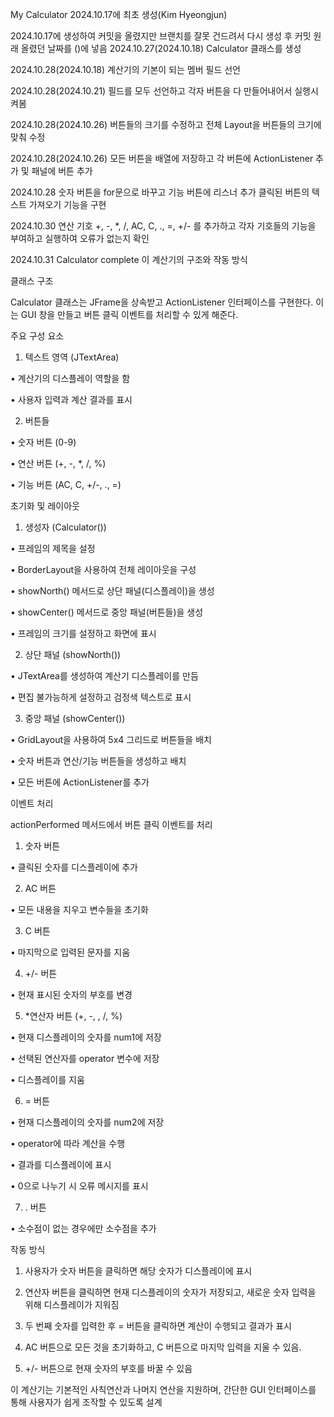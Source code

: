 My Calculator
2024.10.17에 최초 생성(Kim Hyeongjun)

2024.10.17에 생성하여 커밋을 올렸지만 브랜치를 잘못 건드려서 다시 생성 후 커밋
원래 올렸던 날짜를 ()에 넣음
2024.10.27(2024.10.18) Calculator 클래스를 생성 

2024.10.28(2024.10.18) 계산기의 기본이 되는 멤버 필드 선언

2024.10.28(2024.10.21) 필드를 모두 선언하고 각자 버튼을 다 만들어내어서 실행시켜봄 

2024.10.28(2024.10.26) 버튼들의 크기를 수정하고 전체 Layout을 버튼들의 크기에 맞춰 수정

2024.10.28(2024.10.26) 모든 버튼을 배열에 저장하고 각 버튼에 ActionListener 추가 및 패널에 버튼 추가 

2024.10.28 숫자 버튼을 for문으로 바꾸고 기능 버튼에 리스너 추가 클릭된 버튼의 텍스트 가져오기 기능을 구현

2024.10.30 연산 기호 +, -, *, /, AC, C, ., =, +/- 를 추가하고 각자 기호들의 기능을 부여하고 실행하여 오류가 없는지 확인

2024.10.31 Calculator complete
이 계산기의 구조와 작동 방식

클래스 구조

Calculator 클래스는 JFrame을 상속받고 ActionListener 인터페이스를 구현한다. 이는 GUI 창을 만들고 버튼 클릭 이벤트를 처리할 수 있게 해준다.

주요 구성 요소

1.	텍스트 영역 (JTextArea)

•	계산기의 디스플레이 역할을 함

•	사용자 입력과 계산 결과를 표시

2.	버튼들

•	숫자 버튼 (0-9)

•	연산 버튼 (+, -, *, /, %)

•	기능 버튼 (AC, C, +/-, ., =)

초기화 및 레이아웃

1.	생성자 (Calculator())

•	프레임의 제목을 설정

•	BorderLayout을 사용하여 전체 레이아웃을 구성

•	showNorth() 메서드로 상단 패널(디스플레이)을 생성

•	showCenter() 메서드로 중앙 패널(버튼들)을 생성

•	프레임의 크기를 설정하고 화면에 표시

2.	상단 패널 (showNorth())

•	JTextArea를 생성하여 계산기 디스플레이를 만듬

•	편집 불가능하게 설정하고 검정색 텍스트로 표시

3.	중앙 패널 (showCenter())

•	GridLayout을 사용하여 5x4 그리드로 버튼들을 배치

•	숫자 버튼과 연산/기능 버튼들을 생성하고 배치

•	모든 버튼에 ActionListener를 추가

이벤트 처리

actionPerformed 메서드에서 버튼 클릭 이벤트를 처리

1.	숫자 버튼

•	클릭된 숫자를 디스플레이에 추가

2.	AC 버튼

•	모든 내용을 지우고 변수들을 초기화

3.	C 버튼

•	마지막으로 입력된 문자를 지움

4.	+/- 버튼

•	현재 표시된 숫자의 부호를 변경

5.	*연산자 버튼 (+, -, , /, %)

•	현재 디스플레이의 숫자를 num1에 저장

•	선택된 연산자를 operator 변수에 저장

•	디스플레이를 지움

6.	= 버튼

•	현재 디스플레이의 숫자를 num2에 저장

•	operator에 따라 계산을 수행

•	결과를 디스플레이에 표시

•	0으로 나누기 시 오류 메시지를 표시

7.	. 버튼

•	소수점이 없는 경우에만 소수점을 추가

작동 방식

1.	사용자가 숫자 버튼을 클릭하면 해당 숫자가 디스플레이에 표시

2.	연산자 버튼을 클릭하면 현재 디스플레이의 숫자가 저장되고, 새로운 숫자 입력을 위해 디스플레이가 지워짐

3.	두 번째 숫자를 입력한 후 = 버튼을 클릭하면 계산이 수행되고 결과가 표시

4.	AC 버튼으로 모든 것을 초기화하고, C 버튼으로 마지막 입력을 지울 수 있음.

5.	+/- 버튼으로 현재 숫자의 부호를 바꿀 수 있음

이 계산기는 기본적인 사칙연산과 나머지 연산을 지원하며, 간단한 GUI 인터페이스를 통해 사용자가 쉽게 조작할 수 있도록 설계
